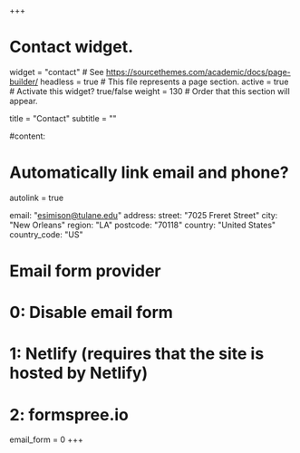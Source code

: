 +++
# Contact widget.
widget = "contact"  # See https://sourcethemes.com/academic/docs/page-builder/
headless = true  # This file represents a page section.
active = true  # Activate this widget? true/false
weight = 130  # Order that this section will appear.

title = "Contact"
subtitle = ""

#content:
# Automatically link email and phone?
  autolink = true

  email: "esimison@tulane.edu"
  address:
      street: "7025 Freret Street"
      city: "New Orleans"
      region: "LA"
      postcode: "70118"
      country: "United States"
      country_code: "US"

# Email form provider
#   0: Disable email form
#   1: Netlify (requires that the site is hosted by Netlify)
#   2: formspree.io
email_form = 0
+++

